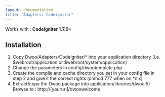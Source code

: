 ```yaml
---
layout: documentation
title: "Adapters: Codeigniter"
---
```


Works with : **CodeIgniter 1.7.0+**

## Installation
1. Copy Dwoo/Adapters/CodeIgniter/* into your application directory (i.e. $webroot/application or  $webroot/system/application)
2. Change the parameters in config/dwootemplate.php
3. Create the compile and cache directory you set in your config file in step 2 and give it the correct rights (chmod 777 when on *nix)
4. Extract/copy the Dwoo package into application/libraries/dwoo 5) Browse to : http://[yoururl]/dwoowelcome